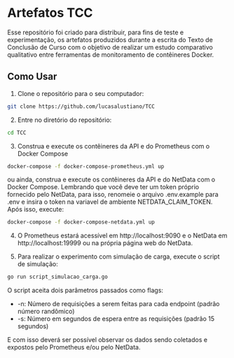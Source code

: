 # Artefatos TCC

Esse repositório foi criado para distribuir, para fins de teste e experimentação, os artefatos produzidos durante a escrita do Texto de Conclusão de Curso com o objetivo de realizar um estudo comparativo qualitativo entre ferramentas de monitoramento de contêineres Docker.

## Como Usar

1. Clone o repositório para o seu computador:

```bash
git clone https://github.com/lucasalustiano/TCC
```

2. Entre no diretório do repositório:

```bash
cd TCC
```

3. Construa e execute os contêineres da API e do Prometheus com o Docker Compose

```bash
docker-compose -f docker-compose-prometheus.yml up
```

ou ainda, construa e execute os contêineres da API e do NetData com o Docker Compose. Lembrando que você deve ter um token próprio fornecido pelo NetData, para isso, renomeie o arquivo .env.example para .env e insira o token na variavel de ambiente NETDATA_CLAIM_TOKEN. Após isso, execute:

```bash
docker-compose -f docker-compose-netdata.yml up
```

4. O Prometheus estará acessível em http://localhost:9090 e o NetData em http://localhost:19999 ou na própria página web do NetData.

5. Para realizar o experimento com simulação de carga, execute o script de simulação:

```bash
go run script_simulacao_carga.go
```

O script aceita dois parâmetros passados como flags:

- -n: Número de requisições a serem feitas para cada endpoint (padrão número randômico)
- -s: Número em segundos de espera entre as requisições (padrão 15 segundos)

E com isso deverá ser possível observar os dados sendo coletados e expostos pelo Prometheus e/ou pelo NetData.
